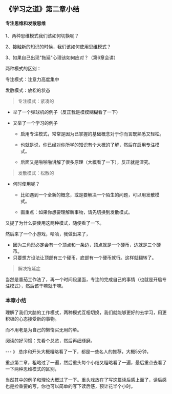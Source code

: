 ## 《学习之道》第二章小结

#### 专注思维和发散思维

1、两种思维模式我们该如何切换呢？

2、接触新的知识的时候，我们该如何使用思维模式？

3、如果自己出现"拖延"心理该如何应对？（第6章会讲）



两种模式的区别：

专注模式：注意力高度集中

发散模式：放松的状态

> 专注模式：紧凑的

- 举了一个弹球机的例子（反正我是模模糊糊看了一下）

- 又举了一个学习的例子

  - 启用专注模式，常常是因为已掌握的基础概念对于你而言既熟悉又轻松。
  - 也就是说，你已经对你所学的知识有个大概的了解，然后在启用专注模式。

  - 后面又是啪啪啪讲解了很多原理（大概看了一下），反正就是深究。



> 发散模式：松散的

- 何时使用呢？

  - 比如遇到一个全新的概念，或是要解决一个陌生的问题，可以用发散模式。

  - 画重点：如果你想要理解新事物，请先切换到发散模式。



又提了为什么要使用这两种模式，随便看了一下。



然后来了一个小游戏，哈哈，我做出来了，

- 因为三角形必定会有一个顶点和一条边，顶点就是一个硬币，边就是三个硬币。
- 只要想方设法让顶部有三个硬币，底部有一个硬币就行。这样就翻转了。



> 解决拖延症

当然是番茄工作法了，再一个时间段里面，专注的完成自己的事情（也就是开启专注模式），然后该干嘛就干嘛。

### 本章小结

理解了我们大脑的工作模式，两种模式互相切换，我们就能够更好的去学习，用更积极的心态接受新的事物。

而不用老是为自己的懒惰买无用的单。

阅读的好习惯：先看个总览，然后再细琢磨。



--- 》 总序和开头大概粗略看了一下，都是一些名人的推荐，大概5分钟，

重点第二章，粗略过了一遍，然后重头每个小结又粗略看了一遍，最后重点去看了一下两种思维模式的区别，

当然其中的例子和理论大概过了一下。重头戏放在了写这篇读后感上面了，读后感也是捡重要的写，你也可以简单的写下读后感，预计花半个小时。



